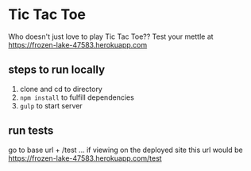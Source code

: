 # Tic Tac Toe
Who doesn't just love to play Tic Tac Toe?? Test your mettle at https://frozen-lake-47583.herokuapp.com

## steps to run locally
1. clone and cd to directory
2. `npm install` to fulfill dependencies
3. `gulp` to start server

## run tests
go to base url + /test ... if viewing on the deployed site this url would be https://frozen-lake-47583.herokuapp.com/test